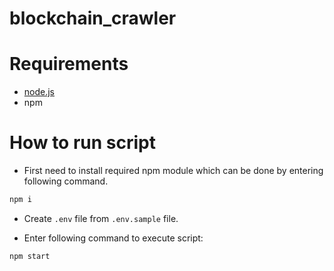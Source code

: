 # blockchain_crawler

# Requirements
- [node.js](https://nodejs.org/en/download/)
- npm
# How to run script
- First need to install required npm module which can be done by entering following command.
```sh
npm i 
```

- Create `.env` file from `.env.sample` file.

- Enter following command to execute script:
```sh
npm start
```
